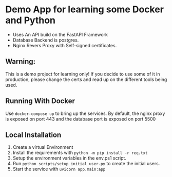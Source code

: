 # Demo App for learning some Docker and Python

- Uses An API build on the FastAPI Framework
- Database Backend is postgres.
- Nginx Revers Proxy with Self-signed certificates.

## Warning:
This is a demo project for learning only! If you decide to use some of it in production, please change the certs and read up on the different tools being used. 

## Running With Docker
Use `docker-compose up` to bring up the services. By default, the nginx proxy is exposed 
on port 443 and the database port is exposed on port 5500 

## Local Installation
1. Create a virtual Environment
2. Install the requirements with `python -m pip install -r req.txt`
3. Setup the environment variables in the env.ps1 script.
4. Run `python scripts/setup_initial_user.py` to create the initial users. 
5. Start the service with `uvicorn app.main:app`